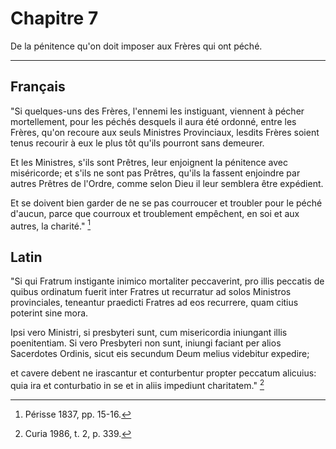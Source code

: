 # Chapitre 7

De la pénitence qu'on doit imposer aux Frères qui ont péché.

***

## Français

"Si quelques-uns des Frères, l'ennemi les instiguant, viennent à pécher mortellement, pour les péchés desquels il aura été ordonné, entre les Frères, qu'on recoure aux seuls Ministres Provinciaux, lesdits Frères soient tenus recourir à eux le plus tôt qu'ils pourront sans demeurer. 

Et les Ministres, s'ils sont Prêtres, leur enjoignent la pénitence avec miséricorde; et s'ils ne sont pas Prêtres, qu'ils la fassent enjoindre par autres Prêtres de l'Ordre, comme selon Dieu il leur semblera être expédient. 

Et se doivent bien garder de ne se pas courroucer et troubler pour le péché d'aucun, parce que courroux et troublement empêchent, en soi et aux autres, la charité." [^1]

[^1]: Périsse 1837, pp. 15-16.

## Latin

"Si qui Fratrum instigante inimico mortaliter peccaverint, pro illis peccatis de quibus ordinatum fuerit inter Fratres ut recurratur ad solos Ministros provinciales, teneantur praedicti Fratres ad eos recurrere, quam citius poterint sine mora. 

Ipsi vero Ministri, si presbyteri sunt, cum misericordia iniungant illis poenitentiam. Si vero Presbyteri non sunt, iniungi faciant per alios Sacerdotes Ordinis, sicut eis secundum Deum melius videbitur expedire; 

et cavere debent ne irascantur et conturbentur propter peccatum alicuius: quia ira et conturbatio in se et in aliis impediunt charitatem." [^2]

[^2]: Curia 1986, t. 2, p. 339.

